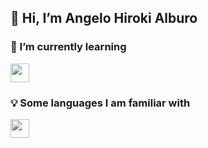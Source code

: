  <h2>👋 Hi, I’m Angelo Hiroki Alburo</h2>
<h3> 🌱 I’m currently learning</h3> <img src="https://cdn.iconscout.com/icon/free/png-256/free-javascript-logo-icon-download-in-svg-png-gif-file-formats--programming-language-pack-logos-icons-1174949.png" width="30px">
<h3> 💡 Some languages I am familiar with</h3> <img src="https://img.icons8.com/?size=100&id=20909&format=png&color=000000" width="30px"

<!---
Yuroki31/Yuroki31 is a ✨ special ✨ repository because its `README.md` (this file) appears on your GitHub profile.
You can click the Preview link to take a look at your changes.
--->
